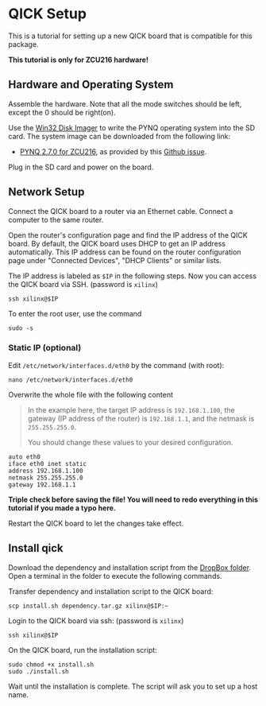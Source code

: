 # QICK Setup 

This is a tutorial for setting up a new QICK board that is compatible for this package.

**This tutorial is only for ZCU216 hardware!**

## Hardware and Operating System

Assemble the hardware. Note that all the mode switches should be left, except the 0 should be right(on).

Use the [Win32 Disk Imager](https://sourceforge.net/projects/win32diskimager/) to write the PYNQ operating system into the SD card. The system image can be downloaded from the following link:

- [PYNQ 2.7.0 for ZCU216](https://drive.google.com/file/d/10kDKrEqA4l0_S3ysTlWbbOHgTsV0Zpyq/view?usp=sharing), as provided by this [Github issue](https://github.com/sarafs1926/ZCU216-PYNQ/issues/1).

Plug in the SD card and power on the board.

## Network Setup

Connect the QICK board to a router via an Ethernet cable. Connect a computer to the same router.

Open the router's configuration page and find the IP address of the QICK board. By default, the QICK board uses DHCP to get an IP address automatically. This IP address can be found on the router configuration page under "Connected Devices", "DHCP Clients" or similar lists.

The IP address is labeled as `$IP` in the following steps. Now you can access the QICK board via SSH. (password is `xilinx`)

```
ssh xilinx@$IP
```

To enter the root user, use the command

```
sudo -s
```

### Static IP (optional)

Edit `/etc/network/interfaces.d/eth0` by the command (with root):

```
nano /etc/network/interfaces.d/eth0
```

Overwrite the whole file with the following content

> In the example here, the target IP address is `192.168.1.100`, the gateway (IP address of the router) is `192.168.1.1`, and the netmask is `255.255.255.0`.
>
> You should change these values to your desired configuration.

```
auto eth0
iface eth0 inet static
address 192.168.1.100
netmask 255.255.255.0
gateway 192.168.1.1
```

**Triple check before saving the file! You will need to redo everything in this tutorial if you made a typo here.**

Restart the QICK board to let the changes take effect.

## Install qick

Download the dependency and installation script from the [DropBox folder](https://www.dropbox.com/scl/fo/q5jk1mnduqls0lip6j0pf/ADj78VmSjqMefo2ei2uqL-Y?rlkey=vuk3ggd9mad78lnavzb1j28m7&st=i6ql1uwu&dl=0). Open a terminal in the folder to execute the following commands.

Transfer dependency and installation script to the QICK board:

```
scp install.sh dependency.tar.gz xilinx@$IP:~
```

Login to the QICK board via ssh: (password is `xilinx`)

```
ssh xilinx@$IP
```

On the QICK board, run the installation script:

```
sudo chmod +x install.sh
sudo ./install.sh
```

Wait until the installation is complete. The script will ask you to set up a host name.


